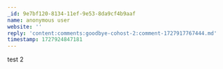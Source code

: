 ```yaml
---
_id: 9e7bf120-8134-11ef-9e53-8da9cf4b9aaf
name: anonymous user
website: ''
reply: 'content:comments:goodbye-cohost-2:comment-1727917767444.md'
timestamp: 1727924847181
---
```

test 2
